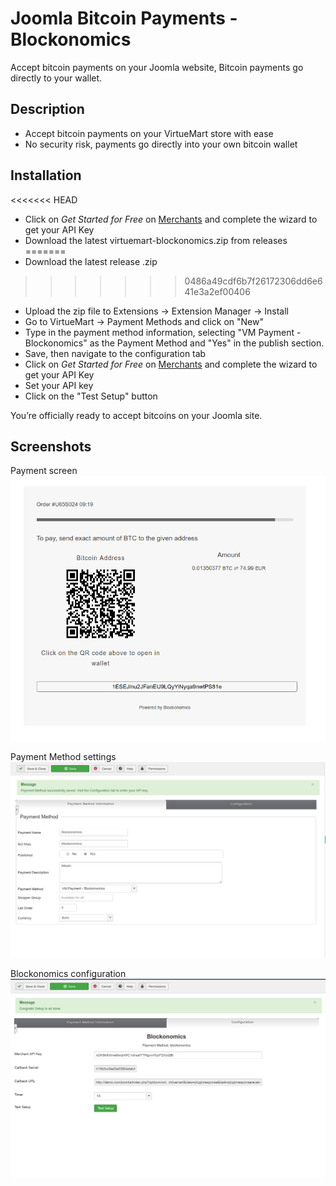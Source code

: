 # Joomla Bitcoin Payments - Blockonomics #
Accept bitcoin payments on your Joomla website, Bitcoin payments go directly to your wallet.

## Description ##
- Accept bitcoin payments on your VirtueMart store with ease
- No security risk, payments go directly into your own bitcoin wallet

## Installation ##
<<<<<<< HEAD
- Click on *Get Started for Free* on [Merchants](https://www.blockonomics.co/merchants?utm_source=joomla) and complete the wizard to get your API Key
- Download the latest virtuemart-blockonomics.zip from releases
=======
- Download the latest release .zip
>>>>>>> 0486a49cdf6b7f26172306dd6e641e3a2ef00406
- Upload the zip file to Extensions -> Extension Manager -> Install
- Go to VirtueMart -> Payment Methods and click on "New" 
- Type in the payment method information, selecting "VM Payment - Blockonomics" as the Payment Method and "Yes" in the publish section.
- Save, then navigate to the configuration tab 
- Click on *Get Started for Free* on [Merchants](https://www.blockonomics.co/merchants?utm_source=joomla) and complete the wizard to get your API Key
- Set your API key
- Click on the "Test Setup" button

You’re officially ready to accept bitcoins on your Joomla site.

## Screenshots ##

Payment screen
![](screenshots/screenshot-1.png)

Payment Method settings
![](screenshots/screenshot-2.png) 

Blockonomics configuration 
![](screenshots/screenshot-3.png) 
